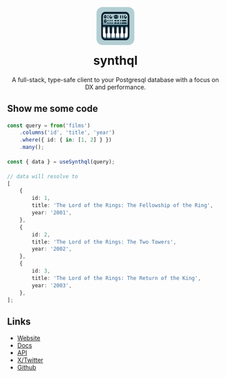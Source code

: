 <div align="center">

<img src="/assets/logo.png" width="88" alt="synthql"  />
<h1 style="margin-top:16px">synthql</h1>
<p>A full-stack, type-safe client to your Postgresql database with a focus on DX and performance.</p>
</div>

## Show me some code

```ts
const query = from('films')
    .columns('id', 'title', 'year')
    .where({ id: { in: [1, 2] } })
    .many();

const { data } = useSynthql(query);

// data will resolve to
[
    {
        id: 1,
        title: 'The Lord of the Rings: The Fellowship of the Ring',
        year: '2001',
    },
    {
        id: 2,
        title: 'The Lord of the Rings: The Two Towers',
        year: '2002',
    },
    {
        id: 3,
        title: 'The Lord of the Rings: The Return of the King',
        year: '2003',
    },
];
```

## Links

-   [Website](https://synthql.github.io/synthql/)
-   [Docs](https://synthql.github.io/synthql/docs/getting-started)
-   [API](https://synthql.github.io/synthql/reference)
-   [X/Twitter](https://twitter.com/fernandohur)
-   [Github](https://github.com/synthql/synthql)
